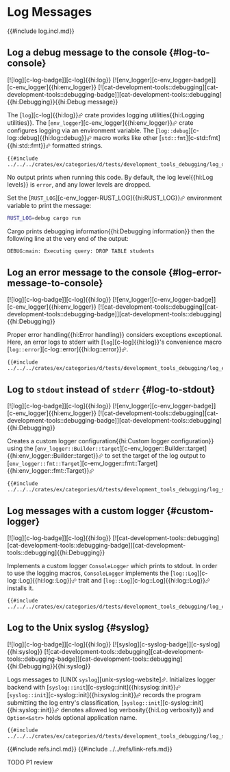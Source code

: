 # Log Messages

{{#include log.incl.md}}

## Log a debug message to the console {#log-to-console}

[![log][c-log-badge]][c-log]{{hi:log}} [![env_logger][c-env_logger-badge]][c-env_logger]{{hi:env_logger}} [![cat-development-tools::debugging][cat-development-tools::debugging-badge]][cat-development-tools::debugging]{{hi:Debugging}}{{hi:Debug message}}

The [`log`][c-log]{{hi:log}}⮳ crate provides logging utilities{{hi:Logging utilities}}. The [`env_logger`][c-env_logger]{{hi:env_logger}}⮳ crate configures logging via an environment variable. The [`log::debug`][c-log::debug]{{hi:log::debug}}⮳ macro works like other [`std::fmt`][c-std::fmt]{{hi:std::fmt}}⮳ formatted strings.

```rust,editable
{{#include ../../../crates/ex/categories/d/tests/development_tools_debugging/log_debug.rs:example}}
```

No output prints when running this code. By default, the log level{{hi:Log levels}} is `error`, and any lower levels are dropped.

Set the [`RUST_LOG`][c-env_logger-RUST_LOG]{{hi:RUST_LOG}}⮳ environment variable to print the message:

```bash
RUST_LOG=debug cargo run
```

Cargo prints debugging information{{hi:Debugging information}} then the following line at the very end of the output:

```bash
DEBUG:main: Executing query: DROP TABLE students
```

## Log an error message to the console {#log-error-message-to-console}

[![log][c-log-badge]][c-log]{{hi:log}} [![env_logger][c-env_logger-badge]][c-env_logger]{{hi:env_logger}} [![cat-development-tools::debugging][cat-development-tools::debugging-badge]][cat-development-tools::debugging]{{hi:Debugging}}

Proper error handling{{hi:Error handling}} considers exceptions exceptional. Here, an error logs to stderr with [`log`][c-log]{{hi:log}}'s convenience macro [`log::error`][c-log::error]{{hi:log::error}}⮳.

```rust,editable
{{#include ../../../crates/ex/categories/d/tests/development_tools_debugging/log_error.rs:example}}
```

## Log to `stdout` instead of `stderr` {#log-to-stdout}

[![log][c-log-badge]][c-log]{{hi:log}} [![env_logger][c-env_logger-badge]][c-env_logger]{{hi:env_logger}} [![cat-development-tools::debugging][cat-development-tools::debugging-badge]][cat-development-tools::debugging]{{hi:Debugging}}

Creates a custom logger configuration{{hi:Custom logger configuration}} using the [`env_logger::Builder::target`][c-env_logger::Builder::target]{{hi:env_logger::Builder::target}}⮳ to set the target of the log output to [`env_logger::fmt::Target`][c-env_logger::fmt::Target]{{hi:env_logger::fmt::Target}}⮳

```rust,editable
{{#include ../../../crates/ex/categories/d/tests/development_tools_debugging/log_stdout.rs:example}}
```

## Log messages with a custom logger {#custom-logger}

[![log][c-log-badge]][c-log]{{hi:log}} [![cat-development-tools::debugging][cat-development-tools::debugging-badge]][cat-development-tools::debugging]{{hi:Debugging}}

Implements a custom logger `ConsoleLogger` which prints to stdout. In order to use the logging macros, `ConsoleLogger` implements the [`log::Log`][c-log::Log]{{hi:log::Log}}⮳ trait and [`log::Log`][c-log::Log]{{hi:log::Log}}⮳ installs it.

```rust,editable
{{#include ../../../crates/ex/categories/d/tests/development_tools_debugging/log_custom_logger.rs:example}}
```

## Log to the Unix syslog {#syslog}

[![log][c-log-badge]][c-log]{{hi:log}} [![syslog][c-syslog-badge]][c-syslog]{{hi:syslog}} [![cat-development-tools::debugging][cat-development-tools::debugging-badge]][cat-development-tools::debugging]{{hi:Debugging}}{{hi:syslog}}

Logs messages to [UNIX `syslog`][unix-syslog-website]⮳. Initializes logger backend with [`syslog::init`][c-syslog::init]{{hi:syslog::init}}⮳ [`syslog::init`][c-syslog::init]{{hi:syslog::init}}⮳ records the program submitting the log entry's classification, [`syslog::init`][c-syslog::init]{{hi:syslog::init}}⮳ denotes allowed log verbosity{{hi:Log verbosity}} and `Option<&str>` holds optional application name.

```rust,editable
{{#include ../../../crates/ex/categories/d/tests/development_tools_debugging/log_syslog.rs:example}}
```

{{#include refs.incl.md}}
{{#include ../../refs/link-refs.md}}

<div class="hidden">
TODO P1 review
</div>
